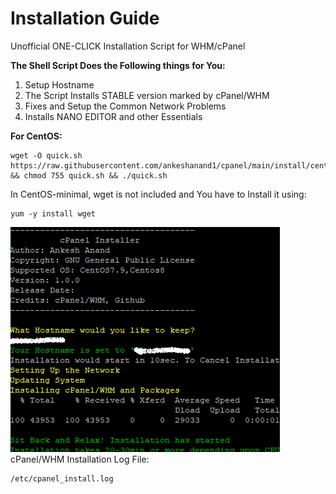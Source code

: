 # Installation Guide
Unofficial ONE-CLICK Installation Script for WHM/cPanel

**The Shell Script Does the Following things for You:**
1. Setup Hostname
2. The Script Installs STABLE version marked by cPanel/WHM
3. Fixes and Setup the Common Network Problems
4. Installs NANO EDITOR and other Essentials

**For CentOS:**
```
wget -O quick.sh https://raw.githubusercontent.com/ankeshanand1/cpanel/main/install/centos.sh && chmod 755 quick.sh && ./quick.sh
```
In CentOS-minimal, wget is not included and You have to Install it using:
```
yum -y install wget
```
![Screenshot of a terminal for CentOS Version](/doc/centos.png)  
cPanel/WHM Installation Log File:
```
/etc/cpanel_install.log
```
